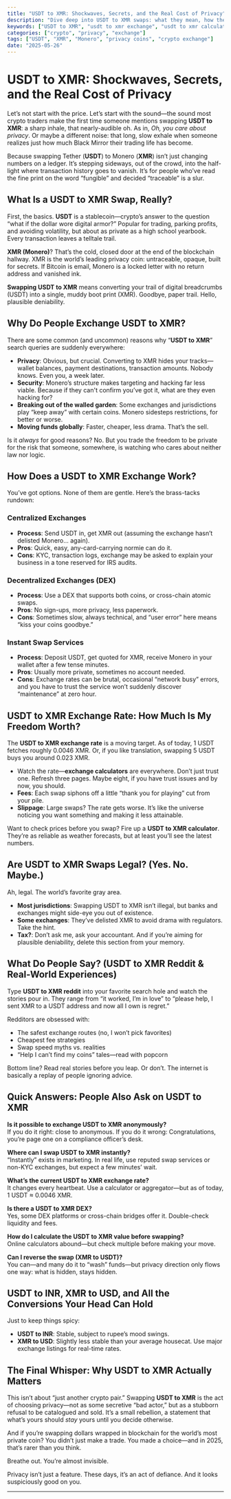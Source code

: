 ```yaml
---
title: "USDT to XMR: Shockwaves, Secrets, and the Real Cost of Privacy"
description: "Dive deep into USDT to XMR swaps: what they mean, how they work, where to do it, and why that little gray Monero ghost is rewriting the rules of crypto privacy. The full, unsparing guide."
keywords: ["USDT to XMR", "usdt to xmr exchange", "usdt to xmr calculator", "usdt to xmr price", "USDT to XMR dex", "usdt to xmr exchange rate", "XMR to USD", "usdt to inr", "USDT to XMR reddit"]
categories: ["crypto", "privacy", "exchange"]
tags: ["USDT", "XMR", "Monero", "privacy coins", "crypto exchange"]
date: "2025-05-26"
---
```


# USDT to XMR: Shockwaves, Secrets, and the Real Cost of Privacy

Let’s not start with the price. Let’s start with the sound—the sound most crypto traders make the first time someone mentions swapping **USDT to XMR**: a sharp inhale, that nearly-audible oh. As in, *Oh, you care about privacy*. Or maybe a different noise: that long, slow exhale when someone realizes just how much Black Mirror their trading life has become. 

Because swapping Tether (**USDT**) to Monero (**XMR**) isn’t just changing numbers on a ledger. It’s stepping sideways, out of the crowd, into the half-light where transaction history goes to vanish. It’s for people who’ve read the fine print on the word “fungible” and decided “traceable” is a slur.

## What Is a USDT to XMR Swap, Really?

First, the basics. **USDT** is a stablecoin—crypto’s answer to the question “what if the dollar wore digital armor?” Popular for trading, parking profits, and avoiding volatility, but about as private as a high school yearbook. Every transaction leaves a telltale trail.

**XMR (Monero)**? That’s the cold, closed door at the end of the blockchain hallway. XMR is the world’s leading privacy coin: untraceable, opaque, built for secrets. If Bitcoin is email, Monero is a locked letter with no return address and vanished ink.

**Swapping USDT to XMR** means converting your trail of digital breadcrumbs (USDT) into a single, muddy boot print (XMR). Goodbye, paper trail. Hello, plausible deniability.

## Why Do People Exchange USDT to XMR?

There are some common (and uncommon) reasons why “**USDT to XMR**” search queries are suddenly everywhere:

- **Privacy**: Obvious, but crucial. Converting to XMR hides your tracks—wallet balances, payment destinations, transaction amounts. Nobody knows. Even you, a week later.
- **Security**: Monero’s structure makes targeting and hacking far less viable. Because if they can't confirm you’ve got it, what are they even hacking for?
- **Breaking out of the walled garden**: Some exchanges and jurisdictions play “keep away” with certain coins. Monero sidesteps restrictions, for better or worse.
- **Moving funds globally**: Faster, cheaper, less drama. That’s the sell.

Is it *always* for good reasons? No. But you trade the freedom to be private for the risk that someone, somewhere, is watching who cares about neither law nor logic.

## How Does a USDT to XMR Exchange Work?

You’ve got options. None of them are gentle. Here’s the brass-tacks rundown:

### Centralized Exchanges

- **Process**: Send USDT in, get XMR out (assuming the exchange hasn’t delisted Monero... again).
- **Pros**: Quick, easy, any-card-carrying normie can do it.
- **Cons**: KYC, transaction logs, exchange may be asked to explain your business in a tone reserved for IRS audits.

### Decentralized Exchanges (DEX)

- **Process**: Use a DEX that supports both coins, or cross-chain atomic swaps.
- **Pros**: No sign-ups, more privacy, less paperwork.
- **Cons**: Sometimes slow, always technical, and “user error” here means “kiss your coins goodbye.”

### Instant Swap Services

- **Process**: Deposit USDT, get quoted for XMR, receive Monero in your wallet after a few tense minutes.
- **Pros**: Usually more private, sometimes no account needed.
- **Cons**: Exchange rates can be brutal, occasional “network busy” errors, and you have to trust the service won’t suddenly discover “maintenance” at zero hour.

## USDT to XMR Exchange Rate: How Much Is My Freedom Worth?

The **USDT to XMR exchange rate** is a moving target. As of today, 1 USDT fetches roughly 0.0046 XMR. Or, if you like translation, swapping 5 USDT buys you around 0.023 XMR.

- Watch the rate—**exchange calculators** are everywhere. Don’t just trust one. Refresh three pages. Maybe eight, if you have trust issues and by now, you should.
- **Fees**: Each swap siphons off a little “thank you for playing” cut from your pile.
- **Slippage**: Large swaps? The rate gets worse. It’s like the universe noticing you want something and making it less attainable.

Want to check prices before you swap? Fire up a **USDT to XMR calculator**. They’re as reliable as weather forecasts, but at least you’ll see the latest numbers.

## Are USDT to XMR Swaps Legal? (Yes. No. Maybe.)

Ah, legal. The world’s favorite gray area.

- **Most jurisdictions**: Swapping USDT to XMR isn’t illegal, but banks and exchanges might side-eye you out of existence.
- **Some exchanges**: They’ve delisted XMR to avoid drama with regulators. Take the hint.
- **Tax?**: Don’t ask me, ask your accountant. And if you’re aiming for plausible deniability, delete this section from your memory.

## What Do People Say? (USDT to XMR Reddit & Real-World Experiences)

Type **USDT to XMR reddit** into your favorite search hole and watch the stories pour in. They range from “it worked, I’m in love” to “please help, I sent XMR to a USDT address and now all I own is regret.”

Redditors are obsessed with:
- The safest exchange routes (no, I won’t pick favorites)
- Cheapest fee strategies
- Swap speed myths vs. realities
- “Help I can’t find my coins” tales—read with popcorn

Bottom line? Read real stories before you leap. Or don’t. The internet is basically a replay of people ignoring advice.

## Quick Answers: People Also Ask on USDT to XMR

**Is it possible to exchange USDT to XMR anonymously?**  
If you do it right: close to anonymous. If you do it wrong: Congratulations, you’re page one on a compliance officer’s desk.

**Where can I swap USDT to XMR instantly?**  
“Instantly” exists in marketing. In real life, use reputed swap services or non-KYC exchanges, but expect a few minutes’ wait.

**What’s the current USDT to XMR exchange rate?**  
It changes every heartbeat. Use a calculator or aggregator—but as of today, 1 USDT ≈ 0.0046 XMR.

**Is there a USDT to XMR DEX?**  
Yes, some DEX platforms or cross-chain bridges offer it. Double-check liquidity and fees.

**How do I calculate the USDT to XMR value before swapping?**  
Online calculators abound—but check multiple before making your move.

**Can I reverse the swap (XMR to USDT)?**  
You can—and many do it to “wash” funds—but privacy direction only flows one way: what is hidden, stays hidden.

## USDT to INR, XMR to USD, and All the Conversions Your Head Can Hold

Just to keep things spicy:
- **USDT to INR**: Stable, subject to rupee’s mood swings.
- **XMR to USD**: Slightly less stable than your average housecat. Use major exchange listings for real-time rates.

## The Final Whisper: Why USDT to XMR Actually Matters

This isn’t about “just another crypto pair.” Swapping **USDT to XMR** is the act of choosing privacy—not as some secretive “bad actor,” but as a stubborn refusal to be catalogued and sold. It’s a small rebellion, a statement that what’s yours should *stay* yours until you decide otherwise.

And if you’re swapping dollars wrapped in blockchain for the world’s most private coin? You didn’t just make a trade. You made a choice—and in 2025, that’s rarer than you think.

Breathe out. You’re almost invisible.

Privacy isn’t just a feature. These days, it’s an act of defiance. And it looks suspiciously good on you.

---